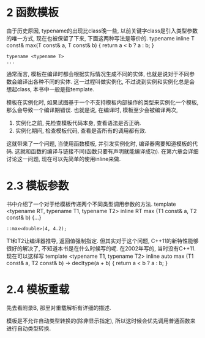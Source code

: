# 2 函数模板 #

由于历史原因, typename的出现比class晚一些, 以前关键字class是引入类型参数的唯一方式, 现在也被保留了下来, 下面这两种写法是等价的.
    typename <class T>
    inline T const& max(T const& a, T const& b)
    {
        return a < b ? a : b;
    }
    
    typename <typename T>
    ...

通常而言, 模板在编译时都会根据实际情况生成不同的实体, 也就是说对于不同参数会编译出各种不同的实体.
这一过程叫做实例化, 不过说到实例和实例化总是会想起class, 本书中一般是指template.

模板在实例化时, 如果试图基于一个不支持模板内部操作的类型来实例化一个模板, 那么会导致一个编译期错误.
也就是说, 在编译时, 模板至少会被编译两次, 
1. 实例化之前, 先检查模板代码本身, 查看语法是否正确.
2. 实例化期间, 检查模板代码, 查看是否所有的调用都有效.

这就带来了一个问题, 当使用函数模板, 并引发实例化时, 编译器需要知道模板的代码. 这就和函数的编译与链接不同(函数只要有声明就能编译成功).
在第六章会详细讨论这一问题, 现在可以先简单的使用inline来做.

# 2.3 模板参数 #

书中介绍了一个对于给模板传递两个不同类型调用参数的方法.
    template <typename RT, typename T1, typename T2>
    inline RT max (T1 const& a, T2 const& b)
    {...}

    ::max<double>(4, 4.2);

T1和T2让编译器推导, 返回值强制指定.
但其实对于这个问题, C++11的新特性能够很好的解决了, 不知道本书是在什么时候写的呢. 在2002年写的, 当时没有C++11.
现在可以这样写
    template <typename T1, typename T2>
    inline auto max (T1 const& a, T2 const& b) -> decltype(a + b)
    {
        return a < b ? a : b;
    }

# 2.4 模板重载 #

先去看附录B, 那里对重载解析有详细的描述.

模板是不允许自动类型转换的(除非显示指定), 所以这时候会优先调用普通函数来进行自动类型转换.

